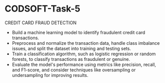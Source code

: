 # CODSOFT-Task-5
CREDIT CARD FRAUD DETECTION
- Build a machine learning model to identify fraudulent credit card transactions.
- Preprocess and normalize the transaction data, handle class imbalance issues, and split the dataset into training and testing sets.
- Train a classification algorithm, such as logistic regression or random forests, to classify transactions as fraudulent or genuine.
- Evaluate the model's performance using metrics like precision, recall, and F1-score, and consider techniques like oversampling or undersampling for improving results.
